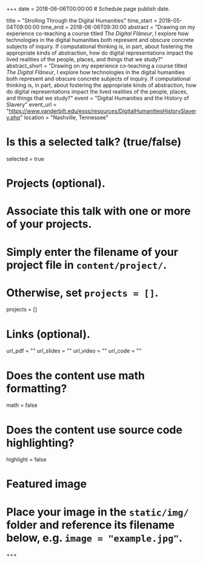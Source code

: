 +++
date = 2018-06-06T00:00:00  # Schedule page publish date.

title = "Strolling Through the Digital Humanities"
time_start = 2018-05-04T09:00:00
time_end = 2018-06-06T09:30:00
abstract = "Drawing on my experience co-teaching a course titled *The Digital Flâneur*, I explore how technologies in the digital humanities both represent and obscure concrete subjects of inquiry. If computational thinking is, in part, about fostering the appropriate kinds of abstraction, how do digital representations impact the lived realities of the people, places, and things that we study?"
abstract_short = "Drawing on my experience co-teaching a course titled *The Digital Flâneur*, I explore how technologies in the digital humanities both represent and obscure concrete subjects of inquiry. If computational thinking is, in part, about fostering the appropriate kinds of abstraction, how do digital representations impact the lived realities of the people, places, and things that we study?"
event = "Digital Humanities and the History of Slavery"
event_url = "https://www.vanderbilt.edu/esss/resources/DigitalHumanitiesHistorySlavery.php"
location = "Nashville, Tennessee"

# Is this a selected talk? (true/false)
selected = true

# Projects (optional).
#   Associate this talk with one or more of your projects.
#   Simply enter the filename of your project file in `content/project/`.
#   Otherwise, set `projects = []`.
projects = []

# Links (optional).
url_pdf = ""
url_slides = ""
url_video = ""
url_code = ""

# Does the content use math formatting?
math = false

# Does the content use source code highlighting?
highlight = false

# Featured image
# Place your image in the `static/img/` folder and reference its filename below, e.g. `image = "example.jpg"`.

+++
